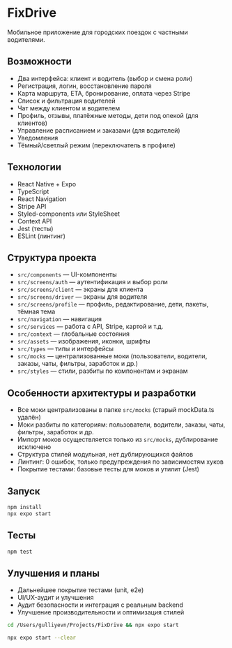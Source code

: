 # FixDrive

Мобильное приложение для городских поездок с частными водителями.

## Возможности

- Два интерфейса: клиент и водитель (выбор и смена роли)
- Регистрация, логин, восстановление пароля
- Карта маршрута, ETA, бронирование, оплата через Stripe
- Список и фильтрация водителей
- Чат между клиентом и водителем
- Профиль, отзывы, платёжные методы, дети под опекой (для клиентов)
- Управление расписанием и заказами (для водителей)
- Уведомления
- Тёмный/светлый режим (переключатель в профиле)

## Технологии

- React Native + Expo
- TypeScript
- React Navigation
- Stripe API
- Styled-components или StyleSheet
- Context API
- Jest (тесты)
- ESLint (линтинг)

## Структура проекта

- `src/components` — UI-компоненты
- `src/screens/auth` — аутентификация и выбор роли
- `src/screens/client` — экраны для клиента
- `src/screens/driver` — экраны для водителя
- `src/screens/profile` — профиль, редактирование, дети, пакеты, тёмная тема
- `src/navigation` — навигация
- `src/services` — работа с API, Stripe, картой и т.д.
- `src/context` — глобальные состояния
- `src/assets` — изображения, иконки, шрифты
- `src/types` — типы и интерфейсы
- `src/mocks` — централизованные моки (пользователи, водители, заказы, чаты, фильтры, заработок и др.)
- `src/styles` — стили, разбиты по компонентам и экранам

## Особенности архитектуры и разработки

- Все моки централизованы в папке `src/mocks` (старый mockData.ts удалён)
- Моки разбиты по категориям: пользователи, водители, заказы, чаты, фильтры, заработок и др.
- Импорт моков осуществляется только из `src/mocks`, дублирование исключено
- Структура стилей модульная, нет дублирующихся файлов
- Линтинг: 0 ошибок, только предупреждения по зависимостям хуков
- Покрытие тестами: базовые тесты для моков и утилит (Jest)

## Запуск

```sh
npm install
npx expo start
```

## Тесты

```sh
npm test
```

## Улучшения и планы

- Дальнейшее покрытие тестами (unit, e2e)
- UI/UX-аудит и улучшения
- Аудит безопасности и интеграция с реальным backend
- Улучшение производительности и оптимизация стилей

```sh
cd /Users/gulliyevn/Projects/FixDrive && npx expo start 

npx expo start --clear
